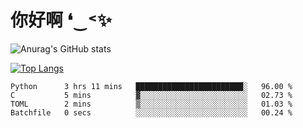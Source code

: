 # 你好啊 ❛‿˂✨

![Anurag's GitHub stats](https://github-readme-stats.vercel.app/api?username=ZombieFly&count_private=true&show_icons=true)

[![Top Langs](https://github-readme-stats.vercel.app/api/top-langs/?username=ZombieFly&layout=compact&count_private=true&hide=Ruby,makefile)](https://github.com/anuraghazra/github-readme-stats)

<!--START_SECTION:waka-->

```text
Python      3 hrs 11 mins   ████████████████████████░   96.00 %
C           5 mins          ▓░░░░░░░░░░░░░░░░░░░░░░░░   02.73 %
TOML        2 mins          ▒░░░░░░░░░░░░░░░░░░░░░░░░   01.03 %
Batchfile   0 secs          ░░░░░░░░░░░░░░░░░░░░░░░░░   00.24 %
```

<!--END_SECTION:waka-->
